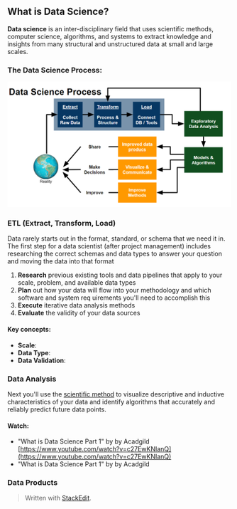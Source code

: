 

## What is Data Science?
**Data science** is an inter-disciplinary field that uses scientific methods, computer science, algorithms, and systems to extract knowledge and insights from many structural and unstructured data at small and large scales. 

### The Data Science Process:
![enter image description here](res_bin/media/data_science_process.png)


### ETL (Extract, Transform, Load)
Data rarely starts out in the format, standard, or schema that we need it in.  The first step for a data scientist (after project management) includes researching the correct schemas and data types to answer your question and moving the data into that format

 1.  **Research** previous existing tools and data pipelines that apply to your scale, problem, and available data types
 2.  **Plan** out how your data will flow into your methodology and which software and system req uirements you'll need to accomplish this
 3.  **Execute** iterative data analysis methods
 4.  **Evaluate** the validity of your data sources
 
#### Key concepts: 
 - **Scale**: 
 - **Data Type**: 
 -  **Data Validation**: 

### Data Analysis
Next you'll use the [scientific method](https://en.wikipedia.org/wiki/Scientific_method) to visualize descriptive and inductive characteristics of your data and identify algorithms that accurately and reliably predict future data points.  

#### Watch:
* "What is Data Science Part 1" by by Acadgild [https://www.youtube.com/watch?v=c27EwKNIanQ](https://www.youtube.com/watch?v=c27EwKNIanQ)
* "What is Data Science Part 1" by by Acadgild

###  Data Products

> Written with [StackEdit](https://stackedit.io/).
<!--stackedit_data:
eyJoaXN0b3J5IjpbLTE1MzczNjU1NzQsODAzMDk2OTc5LDg0OT
g2Njg1OV19
-->